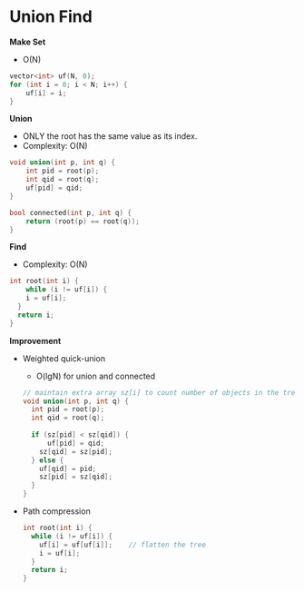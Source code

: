 # Union Find

**Make Set**

- O(N)

```c++
vector<int> uf(N, 0);
for (int i = 0; i < N; i++) {
    uf[i] = i;
}	
```

**Union**

- ONLY the root has the same value as its index.
- Complexity: O(N) 

```c++
void union(int p, int q) {
    int pid = root(p);
    int qid = root(q);
    uf[pid] = qid;
}

bool connected(int p, int q) {
    return (root(p) == root(q));
}
```

**Find**

- Complexity: O(N) 

```c++
int root(int i) {
	while (i != uf[i]) {
    i = uf[i];
  }
  return i;
}
```



**Improvement**

- Weighted quick-union

  - O(lgN) for union and connected

  ```c++
  // maintain extra array sz[i] to count number of objects in the tree rooted at i
  void union(int p, int q) {
  	int pid = root(p);
  	int qid = root(q);
    
    if (sz[pid] < sz[qid]) {
    	uf[pid] = qid;
      sz[qid] = sz[pid];
    } else {
      uf[qid] = pid;
      sz[pid] = sz[qid];
    }
  }
  ```

- Path compression

  ```c++
  int root(int i) {
  	while (i != uf[i]) {
      uf[i] = uf[uf[i]];	// flatten the tree
      i = uf[i];
    }
    return i;
  }
  ```

  
